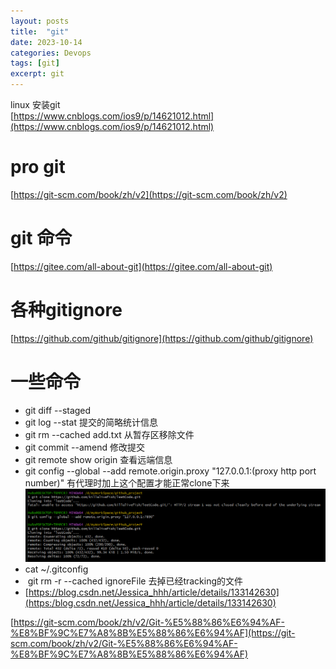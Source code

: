 ```yaml
---
layout: posts
title:  "git"
date: 2023-10-14
categories: Devops
tags: [git]
excerpt: git
---
```


linux 安装git  
[https://www.cnblogs.com/ios9/p/14621012.html](https://www.cnblogs.com/ios9/p/14621012.html)

# pro git

[https://git-scm.com/book/zh/v2](https://git-scm.com/book/zh/v2)

# git 命令

[https://gitee.com/all-about-git](https://gitee.com/all-about-git)

# 各种gitignore

[https://github.com/github/gitignore](https://github.com/github/gitignore)

# 一些命令

- git diff --staged
- git log --stat  提交的简略统计信息
- git rm --cached add.txt 从暂存区移除文件
- git commit --amend 修改提交
- git remote show origin 查看远端信息
- git config --global --add remote.origin.proxy "127.0.0.1:(proxy http port number)" 有代理时加上这个配置才能正常clone下来![](../.images/18dab6045df.png)
- cat ~/.gitconfig
-  git rm -r --cached ignoreFile 去掉已经tracking的文件
- [https://blog.csdn.net/Jessica_hhh/article/details/133142630](https:/blog.csdn.net/Jessica_hhh/article/details/133142630)

[https://git-scm.com/book/zh/v2/Git-%E5%88%86%E6%94%AF-%E8%BF%9C%E7%A8%8B%E5%88%86%E6%94%AF](https://git-scm.com/book/zh/v2/Git-%E5%88%86%E6%94%AF-%E8%BF%9C%E7%A8%8B%E5%88%86%E6%94%AF)